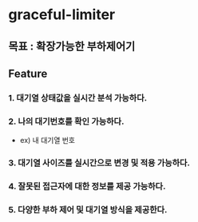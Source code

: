 # graceful-limiter

## 목표 : 확장가능한 부하제어기

## Feature


### 1. 대기열 상태값을 실시간 분석 가능하다.

### 2. 나의 대기번호를 확인 가능하다.
- ex) 내 대기열 번호
  

### 3. 대기열 사이즈를 실시간으로 변경 및 적용 가능하다.



### 4. 잘못된 접근자에 대한 정보를 제공 가능하다.



### 5. 다양한 부하 제어 및 대기열 방식을 제공한다.
